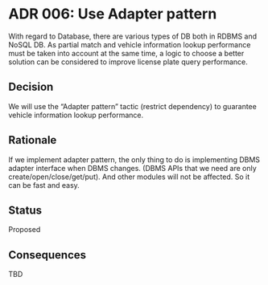 # ADR 006: Use Adapter pattern
With regard to Database, there are various types of DB both in RDBMS and NoSQL DB. As partial match and vehicle information lookup performance must be taken 
into account at the same time, a logic to choose a better solution can be considered to improve license plate query performance.      

## Decision
We will use the “Adapter pattern” tactic (restrict dependency) to guarantee vehicle information lookup performance. 

## Rationale
If we implement adapter pattern, the only thing to do is implementing DBMS adapter interface when DBMS changes. (DBMS APIs that we need are only create/open/close/get/put). And other modules will not be affected. So it can be fast and easy.
	
## Status
Proposed

## Consequences
TBD
